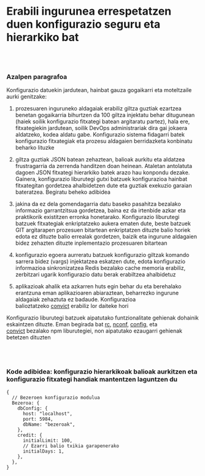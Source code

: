 # Erabili ingurunea errespetatzen duen konfigurazio seguru eta hierarkiko bat

<br/><br/>

### Azalpen paragrafoa

Konfigurazio datuekin jardutean, hainbat gauza gogaikarri eta moteltzaile aurki genitzake:

1. prozesuaren inguruneko aldagaiak erabiliz giltza guztiak ezartzea benetan gogaikarria bihurtzen da 100 giltza injektatu behar ditugunean (haiek soilik konfigurazio fitxategi batean argitaratu partez), hala ere, fitxategiekin jardutean, soilik DevOps administrariak dira gai jokaera aldatzeko, kodea aldatu gabe. Konfigurazio sistema fidagarri batek konfigurazio fitxategiak eta prozesu aldagaien berridazketa konbinatu beharko lituzke

2. giltza guztiak JSON batean zehaztean, balioak aurkitu eta aldatzea frustragarria da zerrenda handitzen doan heinean. Ataletan antolatuta dagoen JSON fitxategi hierarkiko batek arazo hau konpondu dezake. Gainera, konfigurazio liburutegi gutxi batzuek konfigurazioa hainbat fitxategitan gordetzea ahalbidetzen dute eta guztiak exekuzio garaian bateratzea. Begiratu beheko adibidea

3. jakina da ez dela gomendagarria datu baseko pasahitza bezalako informazio garrantzitsua gordetzea, baina ez da irtenbide azkar eta praktikorik existitzen erronka honetarako. Konfigurazio liburutegi batzuek fitxategiak enkriptatzeko aukera ematen dute, beste batzuek GIT argitarapen prozesuen bitartean enkriptatzen dituzte balio horiek edota ez dituzte balio errealak gordetzen, baizik eta ingurune aldagaien bidez zehazten dituzte inplementazio prozesuaren bitartean

4. konfigurazio egoera aurreratu batzuek konfigurazio giltzak komando sarrera bidez (vargs) injektatzea eskatzen dute, edota konfigurazio informazioa sinkronizatzea Redis bezalako cache memoria erabiliz, zerbitzari ugarik konfigurazio datu berak erabiltzea ahalbidetuz

5. aplikazioak ahalik eta azkarren huts egin behar du eta berehalako erantzuna eman aplikazioaren abiaraztean, beharrezko ingurune aldagaiak zehaztuta ez badaude. Konfigurazioa balioztatzeko [convict](https://www.npmjs.com/package/convict) erabiliz lor daiteke hori

Konfigurazio liburutegi batzuek aipatutako funtzionalitate gehienak dohainik eskaintzen dituzte. Eman begirada bat [rc](https://www.npmjs.com/package/rc), [nconf](https://www.npmjs.com/package/nconf), [config](https://www.npmjs.com/package/config), eta [convict](https://www.npmjs.com/package/convict) bezalako npm liburutegiei, non aipatutako ezaugarri gehienak betetzen dituzten

<br/><br/>

### Kode adibidea: konfigurazio hierarkikoak balioak aurkitzen eta konfigurazio fitxategi handiak mantentzen laguntzen du

```json5
{
  // Bezeroen konfigurazio modulua
  Bezeroa: {
    dbConfig: {
      host: "localhost",
      port: 5984,
      dbName: "bezeroak",
    },
    credit: {
      initialLimit: 100,
      // Ezarri balio txikia garapenerako
      initialDays: 1,
    },
  },
}
```

<br/><br/>
